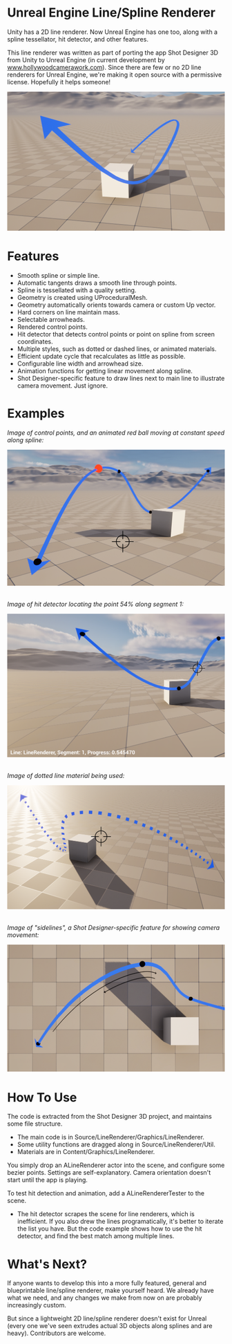 # Unreal Engine Line/Spline Renderer

Unity has a 2D line renderer. Now Unreal Engine has one too, along with a spline tessellator, hit detector, and other features.

This line renderer was written as part of porting the app Shot Designer 3D from Unity to Unreal Engine (in current development by www.hollywoodcamerawork.com). Since there are few or no 2D line renderers for Unreal Engine, we're making it open source with a permissive license. Hopefully it helps someone!

![image info](./Docs/title.png)

# Features

- Smooth spline or simple line.
- Automatic tangents draws a smooth line through points.
- Spline is tessellated with a quality setting.
- Geometry is created using UProceduralMesh.
- Geometry automatically orients towards camera or custom Up vector.
- Hard corners on line maintain mass.
- Selectable arrowheads.
- Rendered control points.
- Hit detector that detects control points or point on spline from screen coordinates.
- Multiple styles, such as dotted or dashed lines, or animated materials.
- Efficient update cycle that recalculates as little as possible.
- Configurable line width and arrowhead size.
- Animation functions for getting linear movement along spline.
- Shot Designer-specific feature to draw lines next to main line to illustrate camera movement. Just ignore.

# Examples

*Image of control points, and an animated red ball moving at constant speed along spline:*

![image info](./Docs/animation.png)
&nbsp;<br/>

*Image of hit detector locating the point 54% along segment 1:*

![image info](./Docs/hitdetection.png)
&nbsp;<br/>

*Image of dotted line material being used:*

![image info](./Docs/dotted.png)
&nbsp;<br/>

*Image of "sidelines", a Shot Designer-specific feature for showing camera movement:*

![image info](./Docs/sidelines.png)

# How To Use

The code is extracted from the Shot Designer 3D project, and maintains some file structure.
- The main code is in Source/LineRenderer/Graphics/LineRenderer.
- Some utility functions are dragged along in Source/LineRenderer/Util.
- Materials are in Content/Graphics/LineRenderer.

You simply drop an ALineRenderer actor into the scene, and configure some bezier points. Settings are self-explanatory. Camera orientation doesn't start until the app is playing.

To test hit detection and animation, add a ALineRendererTester to the scene.

* The hit detector scrapes the scene for line renderers, which is inefficient. If you also drew the lines programatically, it's better to iterate the list you have. But the code example shows how to use the hit detector, and find the best match among multiple lines.

# What's Next?

If anyone wants to develop this into a more fully featured, general and blueprintable line/spline renderer, make yourself heard. We already have what we need, and any changes we make from now on are probably increasingly custom.

But since a lightweight 2D line/spline renderer doesn't exist for Unreal (every one we've seen extrudes actual 3D objects along splines and are heavy). Contributors are welcome.
